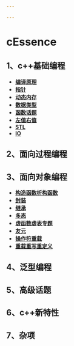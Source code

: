 ```yaml
---

---
```


# cEssence

## 1、c++基础编程

- **[编译原理](basicsProgram\PrincipleofCompiler)**
- **[指针](basicsProgram/pointerTopic)**
- **[动态内存](basicsProgram\dynamicMemory)**
- **[数据类型](basicsProgram/dataType)**
- **[函数话题](basicsProgram\function)**
- **[左值右值](basicsProgram/reference)**
- **[STL](basicsProgram/container)**
- **[IO](basicsProgram/IO)**

## 2、面向过程编程

## 3、面向对象编程

- **[构造函数析构函数](objectOrientedProgram\object-oriented\constructAndDestructFunction)**
- **[封装](objectOrientedProgram\object-oriented\Class)**
- **[继承](objectOrientedProgram\object-oriented\inherit)**
- **[多态](objectOrientedProgram\object-oriented\polymorphic)**
- **[虚函数虚表专题](objectOrientedProgram\object-oriented\virtual)**
- **[友元](objectOrientedProgram\object-oriented\firendClass)**
- **[操作符重载](objectOrientedProgram\object-oriented\overloadOperator)**
- **[重载重写重定义](objectOrientedProgram\object-oriented\overrideOverloadRedefine)**

## 4、泛型编程

## 5、高级话题

## 6、c++新特性

## 7、杂项





